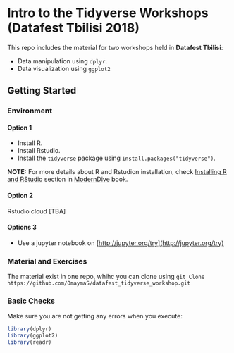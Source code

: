 # Intro to the Tidyverse Workshops (Datafest Tbilisi 2018)

This repo includes the material for two workshops held in **Datafest Tbilisi**:

- Data manipulation using `dplyr`.
- Data visualization using `ggplot2`

## Getting Started 

### Environment

#### Option 1

- Install R.
- Install Rstudio.
- Install the `tidyverse` package using `install.packages("tidyverse")`.

**NOTE:** For more details about R and Rstudion installation, check [Installing R and RStudio](https://moderndive.com/2-getting-started.html#installing-r-and-rstudio) section in [ModernDive](https://moderndive.com) book.

#### Option 2

Rstudio cloud [TBA]

#### Options 3

- Use a jupyter notebook on [http://jupyter.org/try](http://jupyter.org/try)

### Material and Exercises

The material exist in one repo, whihc you can clone using `git Clone https://github.com/OmaymaS/datafest_tidyverse_workshop.git`

### Basic Checks

Make sure you are not getting any errors when you execute:

```r
library(dplyr)
library(ggplot2)
library(readr)
```